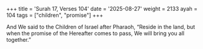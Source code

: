 +++
title = 'Surah 17, Verses 104'
date = '2025-08-27'
weight = 2133
ayah = 104
tags = ["children", "promise"]
+++

And We said to the Children of Israel after Pharaoh, “Reside in the land, but when the promise of the Hereafter comes to pass, We will bring you all together.”